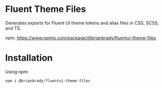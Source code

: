 # Fluent Theme Files

Generates exports for Fluent UI theme tokens and alias files in CSS, SCSS, and TS.  

npm: https://www.npmjs.com/package/@brianbrady/fluentui-theme-files


# Installation
Using npm:

```powershell
npm i @brianbrady/fluentui-theme-files
```
